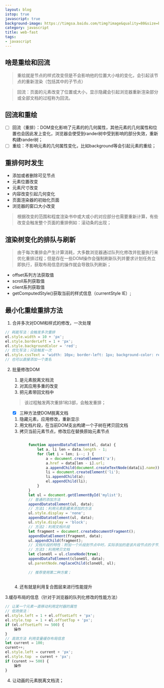 ```yaml
---
layout: blog
istop: true
javascript: true
background-image: https://timgsa.baidu.com/timg?image&quality=80&size=b9999_10000&sec=1514897300420&di=98b95608be22799574c540dcb1d23ea2&imgtype=0&src=http%3A%2F%2Fpic.92to.com%2F201612%2F14%2F2016128110105715.jpg
category: javascript
title: web-fast
tags:
- javascript
---
```

## 啥是重绘和回流
> 重绘就是节点的样式改变但是不会影响他的位置大小啥的变化，会引起该节点的重新渲染（包括其中的子节点）

> 回流：页面的元素改变了位置或大小，显示隐藏会引起浏览器重新渲染部分或全部文档的过程称为回流。

## 回流和重绘
- [ ] 回流（重排）：DOM变化影响了元素的的几何属性，其他元素的几何属性和位置也会因此发上变化，浏览器会使受到rander树中受到影响的部分失效，重新构建rander树；
- [ ] 重绘：不影响元素的几何属性变化，比如background等会引起元素的重绘；

## 重排何时发生
- 添加或者删除可见节点
- 元素位置改变
- 元素尺寸改变
- 内容改变引起几何变化
- 页面渲染器的初始化页面
- 浏览器的窗口大小改变
> 根据改变的范围和程度渲染书中或大或小的对应部分也需要重新计算，有些改变会触发整个页面的重排例如：滚动条的出现；

## 渲染树变化的排队与刷新

> 由于每次重排会产生计算消耗，大多数浏览器通过队列化修改并批量执行来优化重排过程；但是存在一些DOM操作会强制刷新队列并要求计划任务立即执行，获取布局信息的操作就会导致队列刷新；

- offset系列方法获取值
- scroll系列获取值
- client系列获取值
- getComputedStyle()获取当前的样式信息（currentStyle IE）;

## 最小化重绘重排方法

1. 合并多次对DOM和样式的修改，一次处理

```javascript
// 耗能写法：会触发多次重排
el.style.width = 10 + 'px';
el.style.borderLeft = 1 + 'px';
el.style.backgroundColor = 'red';
// 优化写法；只会触发一次
el.style.cssText = 'width: 10px; border-left: 1px; background-color: red;';
// 也可以直接添加一个类名
```

2. 批量修改DOM
    1. 是元素脱离文档流
    2. 对其应用多重的改变
    3. 把元素带回文档中
    
    > 该过程触发两次重排1和3部，会触发重排；

    - [x] 三种方法使DOM脱离文档
    
    1. 隐藏元素，应用修改，重新显示
    2. 用文档片段，在当前DOM支出构建一个子树在拷贝回文档
    3. 拷贝当前元素节点，修改后在替换原始元素节点
        ```javascript
        
            function appendDataToElement(el, data) {
                let a, li len = data.length - 1;
                for (let i = len; i--; ) {
                    a = document.createElement('a');
                    a.href = data[len - i].url;
                    a.appendChild(document.createTextNode(data[i].name));
                    li = document.createElement('li');
                    li.appendChild(a);
                    el.appendChild(li);
                }
            }
            let ul = document.getElementById('mylist');
            // 普通的添加方法
            appendDatatoElement(ul, data);
            // 方法1：利用元素影藏来添加的方法
            ul.style.display = 'none';
            appendDatatoElement(ul, data);
            ul.style.display = 'block';
            // 方法2：利用文档片段
            let fragment = document.createDocumentFragment();
            appendDataElement(fragment, data);
            ul.appendChild(fragment);
            // 文档片段的特性：附加一个片段到节点中时，实际添加的是该片段节点的子节点；
            // 方法3：利用拷贝文档
            let cloneUl = ul.cloneNode(true);
            appendDataToElement(cloneUl, data);
            ul.parentNode.replaceChild(cloneUl, ul);
            
            // 推荐使用第二种方案；
            
        ```
    4. 还有就是利用复合图层来进行性能提升
    
3.缓存布局的信息（针对于浏览器的队列化修改的性能方法）

```javascript
// 让某一个元素一直移动利用定时器的属性
// 低效做法：
el.style.left = 1 + el.offsetLeft + 'px';
el.style.top  = 1 + el.offsetTop + 'px';
if (el.offsetLeft >= 500) {
    操作
}
// 高效方法 利用变量缓存布局信息
let current = 100;
curent++;
el.style.left = current + 'px';
el.style.top  = curent + 'px';
if (curent >= 500) {
    操作
}
```
4. 让动画的元素脱离文档流；
